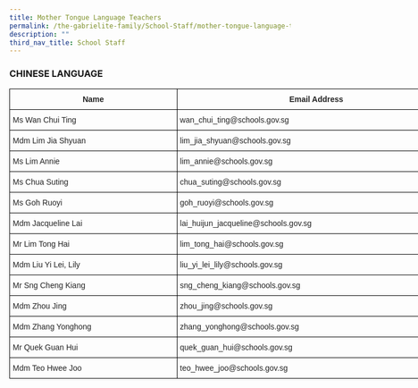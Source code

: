 ```yaml
---
title: Mother Tongue Language Teachers
permalink: /the-gabrielite-family/School-Staff/mother-tongue-language-teachers/
description: ""
third_nav_title: School Staff
---
```

### CHINESE LANGUAGE

<style type="text/css">
.tg  {border-collapse:collapse;border-spacing:0;margin:0px auto;}
.tg td{border-color:black;border-style:solid;border-width:1px;font-family:Arial, sans-serif;font-size:14px;
  overflow:hidden;padding:10px 5px;word-break:normal;}
.tg th{border-color:black;border-style:solid;border-width:1px;font-family:Arial, sans-serif;font-size:14px;
  font-weight:normal;overflow:hidden;padding:10px 5px;word-break:normal;}
.tg .tg-7bcz{color:#232323;font-weight:bold;text-align:center;vertical-align:top}
.tg .tg-bjk0{color:#232323;text-align:left;vertical-align:middle}
</style>
<table class="tg" style="undefined;table-layout: fixed; width: 800px">
<colgroup>
<col style="width: 300px">
<col style="width: 500px">
</colgroup>
<tbody>
  <tr>
    <td class="tg-7bcz">Name</td>
    <td class="tg-7bcz">Email Address</td>
  </tr>
  <tr>
    <td class="tg-bjk0">Ms Wan Chui Ting </td>
    <td class="tg-bjk0">wan_chui_ting@schools.gov.sg </td>
  </tr>
  <tr>
    <td class="tg-bjk0">Mdm Lim Jia Shyuan </td>
    <td class="tg-bjk0">lim_jia_shyuan@schools.gov.sg    </td>
  </tr>
  <tr>
    <td class="tg-bjk0">Ms Lim Annie </td>
    <td class="tg-bjk0">lim_annie@schools.gov.sg </td>
  </tr>
  <tr>
    <td class="tg-bjk0">Ms Chua Suting</td>
    <td class="tg-bjk0">chua_suting@schools.gov.sg        </td>
  </tr>
  <tr>
    <td class="tg-bjk0">Ms Goh Ruoyi</td>
    <td class="tg-bjk0">goh_ruoyi@schools.gov.sg     </td>
  </tr>
  <tr>
    <td class="tg-bjk0">Mdm Jacqueline Lai</td>
    <td class="tg-bjk0">lai_huijun_jacqueline@schools.gov.sg     </td>
  </tr>
  <tr>
    <td class="tg-bjk0">Mr Lim Tong Hai</td>
    <td class="tg-bjk0">lim_tong_hai@schools.gov.sg     </td>
  </tr>
  <tr>
    <td class="tg-bjk0">Mdm Liu Yi Lei, Lily</td>
    <td class="tg-bjk0">liu_yi_lei_lily@schools.gov.sg     </td>
  </tr>
  <tr>
    <td class="tg-bjk0">Mr Sng Cheng Kiang</td>
    <td class="tg-bjk0">sng_cheng_kiang@schools.gov.sg     </td>
  </tr>
  <tr>
    <td class="tg-bjk0">Mdm Zhou Jing</td>
    <td class="tg-bjk0">zhou_jing@schools.gov.sg     </td>
  </tr>
  <tr>
    <td class="tg-bjk0">Mdm Zhang Yonghong</td>
    <td class="tg-bjk0">zhang_yonghong@schools.gov.sg </td>
  </tr>
  <tr>
    <td class="tg-bjk0">Mr Quek Guan Hui</td>
    <td class="tg-bjk0">quek_guan_hui@schools.gov.sg </td>
  </tr>
  <tr>
    <td class="tg-bjk0">Mdm Teo Hwee Joo </td>
    <td class="tg-bjk0">teo_hwee_joo@schools.gov.sg </td>
  </tr>
</tbody>
</table>

###